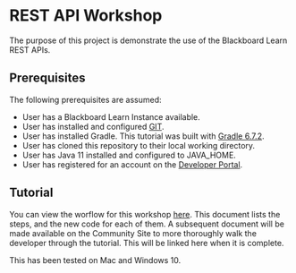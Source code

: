 # REST API Workshop

The purpose of this project is demonstrate the use of the Blackboard Learn REST APIs.

## Prerequisites
The following prerequisites are assumed:
*	User has a Blackboard Learn Instance available.
*	User has installed and configured <a href="https://git-scm.com/downloads" target="_blank">GIT</a>.
*	User has installed Gradle. This tutorial was built with [Gradle 6.7.2](https://gradle.org/install/).
*	User has cloned this repository to their local working directory.
* 	User has Java 11 installed and configured to JAVA_HOME.
* 	User has registered for an account on the <a href="https://developer.blackboard.com" target="_blank">Developer Portal</a>.

## Tutorial

You can view the worflow for this workshop [here](WorkshopFlow.md). This document lists the steps, and the new code for each of them. A subsequent document will be made available on the Community Site to more thoroughly walk the developer through the tutorial. This will be linked here when it is complete.

This has been tested on Mac and Windows 10.
